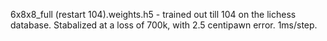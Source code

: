 6x8x8_full (restart 104).weights.h5 - trained out till 104 on the lichess database. Stabalized at a loss of 700k, with 2.5 centipawn error. 1ms/step.